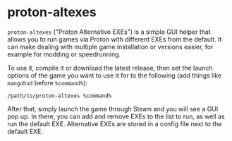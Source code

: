 # proton-altexes
`proton-altexes` ("Proton Alternative EXEs") is a simple GUI helper that allows you to run games via Proton with different EXEs from the default. It can make dealing with multiple game installation or versions easier, for example for modding or speedrunning.

To use it, compile it or download the latest release, then set the launch options of the game you want to use it for to the following (add things like `mangohud` before `%command%`):

```
/path/to/proton-altexes %command%
```

After that, simply launch the game through Steam and you will see a GUI pop up. In there, you can add and remove EXEs to the list to run, as well as run the default EXE. Alternative EXEs are stored in a config file next to the default EXE.